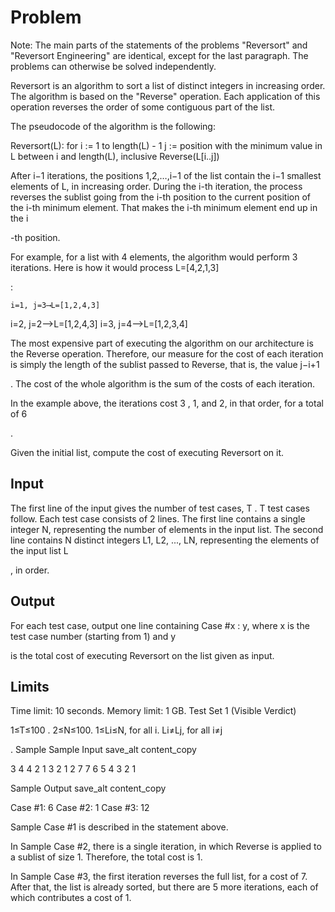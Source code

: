 # Problem

Note: The main parts of the statements of the problems "Reversort" and "Reversort Engineering" are identical, except for the last paragraph. The problems can otherwise be solved independently.

Reversort is an algorithm to sort a list of distinct integers in increasing order. The algorithm is based on the "Reverse" operation. Each application of this operation reverses the order of some contiguous part of the list.

The pseudocode of the algorithm is the following:

Reversort(L):
  for i := 1 to length(L) - 1
    j := position with the minimum value in L between i and length(L), inclusive
    Reverse(L[i..j])

After i−1
iterations, the positions 1,2,…,i−1 of the list contain the i−1 smallest elements of L, in increasing order. During the i-th iteration, the process reverses the sublist going from the i-th position to the current position of the i-th minimum element. That makes the i-th minimum element end up in the i

-th position.

For example, for a list with 4
elements, the algorithm would perform 3 iterations. Here is how it would process L=[4,2,1,3]

:

    i=1, j=3⟶L=[1,2,4,3]

i=2, j=2⟶L=[1,2,4,3]
i=3, j=4⟶L=[1,2,3,4]

The most expensive part of executing the algorithm on our architecture is the Reverse operation. Therefore, our measure for the cost of each iteration is simply the length of the sublist passed to Reverse, that is, the value j−i+1

. The cost of the whole algorithm is the sum of the costs of each iteration.

In the example above, the iterations cost 3
, 1, and 2, in that order, for a total of 6

.

Given the initial list, compute the cost of executing Reversort on it.

## Input

The first line of the input gives the number of test cases, T
. T test cases follow. Each test case consists of 2 lines. The first line contains a single integer N, representing the number of elements in the input list. The second line contains N distinct integers L1, L2, ..., LN, representing the elements of the input list L

, in order.

## Output

For each test case, output one line containing Case #x
: y, where x is the test case number (starting from 1) and y

is the total cost of executing Reversort on the list given as input.

## Limits

Time limit: 10 seconds.
Memory limit: 1 GB.
Test Set 1 (Visible Verdict)

1≤T≤100
.
2≤N≤100.
1≤Li≤N, for all i.
Li≠Lj, for all i≠j

.
Sample
Sample Input
save_alt
content_copy

3
4
4 2 1 3
2
1 2
7
7 6 5 4 3 2 1

Sample Output
save_alt
content_copy

Case #1: 6
Case #2: 1
Case #3: 12

Sample Case #1 is described in the statement above.

In Sample Case #2, there is a single iteration, in which Reverse is applied to a sublist of size 1. Therefore, the total cost is 1.

In Sample Case #3, the first iteration reverses the full list, for a cost of 7. After that, the list is already sorted, but there are 5 more iterations, each of which contributes a cost of 1. 
